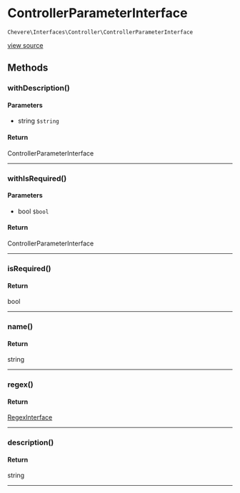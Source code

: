 # ControllerParameterInterface

`Chevere\Interfaces\Controller\ControllerParameterInterface`

[view source](https://github.com/chevere/chevere/blob/master//home/rodolfo/git/chevere/chevere/interfaces/Controller/ControllerParameterInterface.php)

## Methods

### withDescription()

#### Parameters

- string `$string`

#### Return

ControllerParameterInterface

---

### withIsRequired()

#### Parameters

- bool `$bool`

#### Return

ControllerParameterInterface

---

### isRequired()

#### Return

bool

---

### name()

#### Return

string

---

### regex()

#### Return

[RegexInterface](../Regex/RegexInterface.md)

---

### description()

#### Return

string

---

